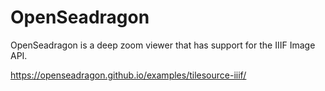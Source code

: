 # OpenSeadragon

OpenSeadragon is a deep zoom viewer that has support for the IIIF Image API.

https://openseadragon.github.io/examples/tilesource-iiif/
